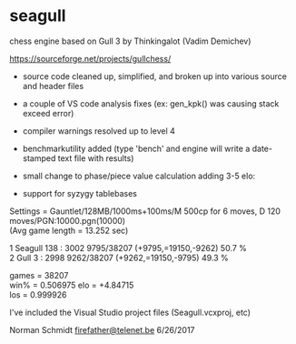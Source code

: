 # seagull
chess engine based on Gull 3 by Thinkingalot (Vadim Demichev)

https://sourceforge.net/projects/gullchess/

- source code cleaned up, simplified, and broken up into various source and header files 

- a couple of VS code analysis fixes (ex: gen_kpk() was causing stack exceed error) 

- compiler warnings resolved up to level 4 

- benchmarkutility added
(type 'bench' and engine will write a date-stamped text file with results)

- small change to phase/piece value calculation adding 3-5 elo: 

- support for syzygy tablebases

Settings = Gauntlet/128MB/1000ms+100ms/M 500cp for 6 moves, D 120 moves/PGN:10000.pgn(10000)	
(Avg game length = 13.252 sec)	

1 Seagull 138 : 3002 9795/38207 (+9795,=19150,-9262) 50.7 %          
2 Gull 3      : 2998 9262/38207 (+9262,=19150,-9795) 49.3 %

games = 38207	
win% = 0.506975	
elo = +4.84715	
los = 0.999926

I've included the Visual Studio project files (Seagull.vcxproj, etc)

Norman Schmidt
firefather@telenet.be
6/26/2017
